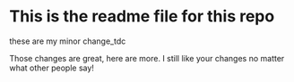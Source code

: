 # This is the readme file for this repo

these are my minor change_tdc

Those changes are great, here are more. I still like your changes no matter what other people say!